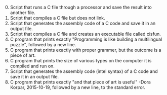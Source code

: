 0. Script that runs a C file through a processor and save the result into another file.
1. Script that compiles a C file but does not link.
2. Script that generates the assembly code of a C code and save it in an output file.
3. Script that compiles a C file and creates an executable file called cisfun.
4. C program that prints exactly "Programming is like building a multilingual puzzle", followed by a new line.
5. C program that prints exactly with proper grammer, but the outcome is a piece of art.
6. C program that prints the size of various types on the computer it is compiled and run on.
7. Script that generates the assembly code (intel syntax) of a C code and save it in an output file.
8. C program that prints exactly "and that piece of art is useful" -Dora Korpar, 2015-10-19, followed by a new line, to the standard error.
